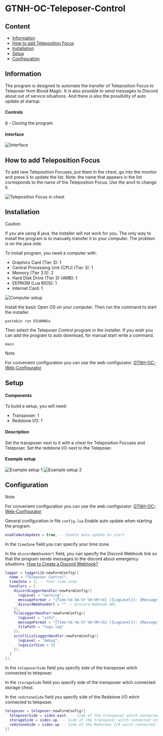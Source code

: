 # GTNH-OC-Teleposer-Control

## Content

- [Information](#information)
- [How to add Teleposition Focus](#how-to-add-teleposition-focus)
- [Installation](#installation)
- [Setup](#setup)
- [Configuration](#configuration)

<a id="information"></a>

## Information

The program is designed to automate the transfer of Teleposition Focus to Teleposer from Blood Magic.
It is also possible to send messages to Discord about out of service situations.
And there is also the possibility of auto update at startup.

#### Controls

<kbd>Q</kbd> - Closing the program

#### Interface

![Interface](/docs/interface.png)

<a id="how-to-add-teleposition-focus"></a>

## How to add Teleposition Focus

To add new Teleposition Focuses, put them in the chest, 
go into the monitor and press <kbd>S</kbd> 
to update the list. Note: the name that appears in the 
list corresponds to the name of the Teleposition Focus. Use the anvil to change it.

![Teleposition Focus in chest](/docs/chest.png)

<a id="installation"></a>

## Installation

> [!CAUTION]
> If you are using 8 java, the installer will not work for you. 
> The only way to install the program is to manually transfer it to your computer.
> The problem is on the java side.

To install program, you need a computer with:
- Graphics Card (Tier 3): 1
- Central Processing Unit (CPU) (Tier 3): 1
- Memory (Tier 3.5): 2
- Hard Disk Drive (Tier 3) (4MB): 1
- EEPROM (Lua BIOS): 1
- Internet Card: 1

![Computer setup](/docs/computer.png)

Install the basic Open OS on your computer.
Then run the command to start the installer.

```shell
pastebin run ESUAMAGx
``` 

Then select the Teleposer Control program in the installer.
If you wish you can add the program to auto download, for manual start write a command.

```shell
main
```

> [!NOTE]  
> For convenient configuration you can use the web configurator.
> [GTNH-OC-Web-Configurator](https://navatusein.github.io/GTNH-OC-Web-Configurator/#/configurator?url=https%3A%2F%2Fraw.githubusercontent.com%2FNavatusein%2FGTNH-OC-Teleposer-Control%2Frefs%2Fheads%2Fmain%2Fconfig-descriptor.yml)

<a id="setup"></a>

## Setup

#### Components

To build a setup, you will need:
- Transposer: 1
- Redstone I/O: 1

#### Description

Set the transposer next to it with a chest for Teleposition Focuses and Teleposer. 
Set the redstone I/O next to the Teleposer.

#### Example setup

![Example setup 1](/docs/setup-1.png)
![Example setup 2](/docs/setup-2.png)

<a id="configuration"></a>

## Configuration

> [!NOTE]  
> For convenient configuration you can use the web configurator.
> [GTNH-OC-Web-Configurator](https://navatusein.github.io/GTNH-OC-Web-Configurator/#/configurator?url=https%3A%2F%2Fraw.githubusercontent.com%2FNavatusein%2FGTNH-OC-Teleposer-Control%2Frefs%2Fheads%2Fmain%2Fconfig-descriptor.yml)

General configuration in file `config.lua`
Enable auto update when starting the program.

```lua
enableAutoUpdate = true, -- Enable auto update on start
```

In the `timeZone` field you can specify your time zone.

In the `discordWebhookUrl` field, you can specify the Discord Webhook link so that the program sends messages to the discord about emergency situations.
[How to Create a Discord Webhook?](https://www.svix.com/resources/guides/how-to-make-webhook-discord/)

```lua
logger = loggerLib:newFormConfig({
  name = "Teleposer Control",
  timeZone = 3, -- Your time zone
  handlers = {
    discordLoggerHandler:newFormConfig({
      logLevel = "warning",
      messageFormat = "{Time:%d.%m.%Y %H:%M:%S} [{LogLevel}]: {Message}",
      discordWebhookUrl = "" -- Discord Webhook URL
    }),
    fileLoggerHandler:newFormConfig({
      logLevel = "info",
      messageFormat = "{Time:%d.%m.%Y %H:%M:%S} [{LogLevel}]: {Message}",
      filePath = "logs.log"
    }),
    scrollListLoggerHandler:newFormConfig({
      logLevel = "debug",
      logsListSize = 32
    }),
  }
}),
```

In the `teleposerSide` field you specify side of the transposer witch connected to teleposer.

In the `storageSide` field you specify side of the transposer witch connected storage chest.

In the `redstoneSide` field you specify side of the Redstone I/O witch connected to teleposer.

```lua
teleposer = teleposer:newFormConfig({
  teleposerSide = sides.east, -- Side of the transposer witch connected to teleposer
  storageSide = sides.up, -- Side of the transposer witch connected storage chest
  redstoneSide = sides.up -- Side of the Redstone I/O witch connected to teleposer
})
```